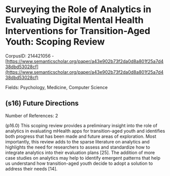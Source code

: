 # Surveying the Role of Analytics in Evaluating Digital Mental Health Interventions for Transition-Aged Youth: Scoping Review

CorpusID: 214421056 - [https://www.semanticscholar.org/paper/a43e902b73f2da0d8a801f25a7d438dbd53028cf](https://www.semanticscholar.org/paper/a43e902b73f2da0d8a801f25a7d438dbd53028cf)

Fields: Psychology, Medicine, Computer Science

## (s16) Future Directions
Number of References: 2

(p16.0) This scoping review provides a preliminary insight into the role of analytics in evaluating mHealth apps for transition-aged youth and identifies both progress that has been made and future areas of exploration. Most importantly, this review adds to the sparse literature on analytics and highlights the need for researchers to assess and standardize how to integrate analytics into their evaluation plans [25]. The addition of more case studies on analytics may help to identify emergent patterns that help us understand how transition-aged youth decide to adopt a solution to address their needs [14].
